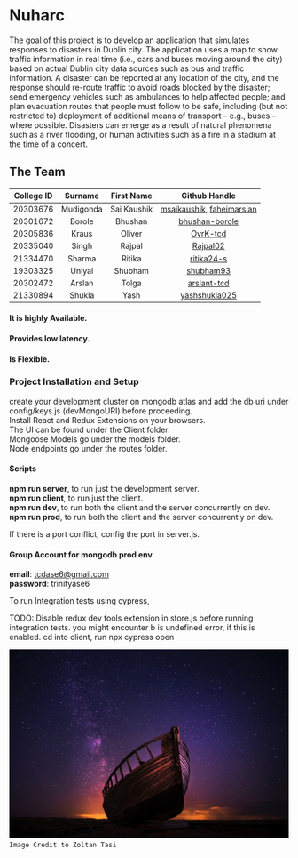 # Nuharc  

The goal of this project is to develop an application that simulates responses to disasters in Dublin city. The application uses a map to show traffic information in real time (i.e., cars and buses moving around the city) based on actual Dublin city data sources such as bus and traffic information.
A disaster can be reported at any location of the city, and the response should re-route traffic to avoid roads blocked by the disaster; send emergency vehicles such as ambulances to help affected people; and plan evacuation routes that people must follow to be safe, including (but not restricted to) deployment of additional means of transport – e.g., buses – where possible. Disasters can emerge as a result of natural phenomena such as a river flooding, or human activities such as a fire in a stadium at the time of a concert.


## The Team

| College ID  | Surname  | First Name | Github Handle
| :--------:    |:---------------:| :------:| :--------------: |
| 20303676      | Mudigonda          | Sai Kaushik  | [msaikaushik](https://github.com/msaikaushik), [faheimarslan](http://github.com/faheim-arslan)
| 20301672      | Borole          | Bhushan    | [bhushan-borole](https://github.com/bhushan-borole)
| 20305836      | Kraus | Oliver      | [OvrK-tcd](https://github.com/OvrK-tcd)
| 20335040 	    | Singh 	        | Rajpal | [Rajpal02](https://github.com/Rajpal02)
| 21334470 	    | Sharma 	        | Ritika     | [ritika24-s](https://github.com/ritika24-s)
| 19303325 	    | Uniyal 	    | Shubham  | [shubham93](https://github.com/shubham93)
| 20302472 	    | Arslan 	    | Tolga   | [arslant-tcd](https://github.com/arslant-tcd)
| 21330894 	    | Shukla 	    | Yash  | [yashshukla025](https://github.com/yashshukla025)


#### It is highly Available.

#### Provides low latency.

#### Is Flexible. 


### Project Installation and Setup

create your development cluster on mongodb atlas and add the db uri under config/keys.js (devMongoURI) before proceeding.  
Install React and Redux Extensions on your browsers.  
The UI can be found under the Client folder.  
Mongoose Models go under the models folder.  
Node endpoints go under the routes folder.  

#### Scripts
__npm run server__, to run just the development server.  
__npm run client__, to run just the client.  
__npm run dev__, to run both the client and the server concurrently on dev.  
__npm run prod__, to run both the client and the server concurrently on dev.  

If there is a port conflict, config the port in server.js.  

#### Group Account for mongodb prod env

__email__: tcdase6@gmail.com  
__password__: trinityase6  


To run Integration tests using cypress,

TODO: Disable redux dev tools extension in store.js before running integration tests. you might encounter b is undefined error, if this is enabled.
cd into client, run npx cypress open

![Noah's Arc](./assets/arc.jpg "Noah's Arc")
```Image Credit to Zoltan Tasi```
